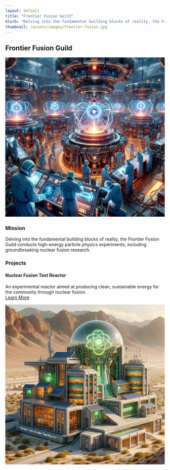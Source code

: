 ```yaml
---
layout: default
title: "Frontier Fusion Guild"
blurb: "Delving into the fundamental building blocks of reality, the Frontier Fusion Guild conducts high-energy particle physics experiments, including groundbreaking nuclear fusion research."
thumbnail: /assets/images/frontier-fusion.jpg
---
```


## Frontier Fusion Guild

<img src="/assets/images/frontier-fusion.jpg" class="photo">

### Mission
Delving into the fundamental building blocks of reality, the Frontier Fusion Guild conducts high-energy particle physics experiments, including groundbreaking nuclear fusion research.

### Projects

#### Nuclear Fusion Test Reactor
An experimental reactor aimed at producing clean, sustainable energy for the community through nuclear fusion.  
[Learn More](https://highdesertinstitute.org/guilds/frontier-fusion/nuclear-fusion)

<img src="/assets/images/fusion-reactor.jpg" class="photo">
